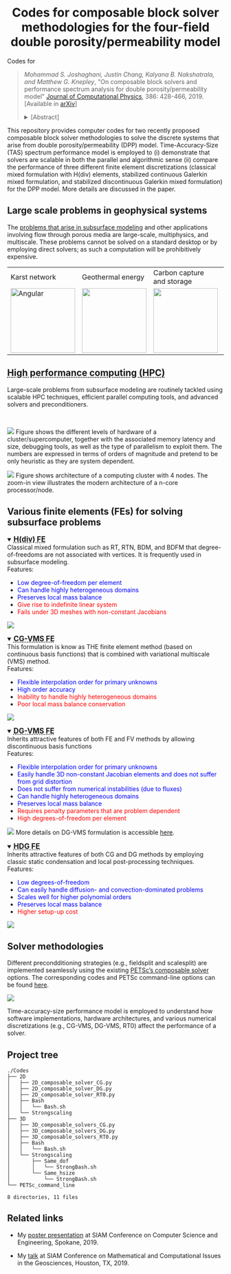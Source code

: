 <center> <h1> Codes for composable block solver methodologies for the four-field double porosity/permeability model </h1> </center>

Codes for 
><i>Mohammad S. Joshaghani, Justin Chang, Kalyana B. Nakshatrala, and Matthew G. Knepley</i>, "On composable block solvers and performance spectrum analysis for double porosity/permeability model" [Journal of Computational Physics](https://www.sciencedirect.com/science/article/pii/S0021999119301378), 386: 428-466, 2019. [Available in [arXiv](https://arxiv.org/abs/1808.08328)]
>
><details><summary>[Abstract]</summary>
><p> 
>The objective of this paper is twofold. First, we propose two composable block solver methodologies to solve the discrete systems that arise from finite element discretizations of the double porosity/permeability (DPP) model. The DPP model, which is a four-field mathematical model, describes the flow of a single-phase incompressible fluid in a porous medium with two distinct pore-networks and with a possibility of mass transfer between them. Using the composable solvers feature available in PETSc and the finite element libraries available under the Firedrake Project, we illustrate two different ways by which one can effectively precondition these large systems of equations. Second, we employ the recently developed performance model called the Time-Accuracy-Size (TAS) spectrum to demonstrate that the proposed composable block solvers are scalable in both the parallel and algorithmic sense. Moreover, we utilize this spectrum analysis to compare the performance of three different finite element discretizations (classical mixed formulation with H(div) elements, stabilized continuous Galerkin mixed formulation, and stabilized discontinuous Galerkin mixed formulation) for the DPP model. Our performance spectrum analysis demonstrates that the composable block solvers are fine choices for any of these three finite element discretizations. Sample computer codes are provided to illustrate how one can easily implement the proposed block solver methodologies through PETSc command line options. 
></p>
></details>

This repository provides computer codes for two recently proposed composable block solver methodologies to solve the discrete systems that arise from double porosity/permeability (DPP) model. 
Time-Accuracy-Size (TAS) spectrum performance model is employed to (i) demonstrate that solvers are scalable in both the parallel and algorithmic sense (ii) compare the performance of three different finite element discretizations (classical mixed formulation with H(div) elements, stabilized continuous Galerkin mixed formulation, and stabilized discontinuous Galerkin mixed formulation) for the DPP model. More details are discussed in the paper.

<h2> Large scale problems in geophysical systems </h2>
The <a href="#large_images"> problems that arise in subsurface modeling</a> and other applications involving flow through porous media are large-scale, multiphysics, and multiscale. These problems cannot be solved on a standard desktop or by employing direct solvers; as such a computation will be prohibitively expensive. 
</br>

<table class="tab">
<tr>
 <td>Karst network</td> 
 <td> Geothermal energy</td> 
 <td>Carbon capture and storage</td> 
 <td>Hydrocarbon recovery</td> 
 <td>Contaminant hydrology</td> 
 <td>Fuel cell</td> 
</tr>
<tr>
  <td> <img src="Figures/Large_scale/Karst network.jpg" width="150" title="Angular" /></td>
  <td> <img src="Figures/Large_scale/Geothermal_energies.jpg" width="150" />          </td>
  <td> <img src="Figures/Large_scale/C02_Sequestration.png" width="150" />            </td>
  <td> <img src="Figures/Large_scale/EOR2.png" width="150" />                         </td>
  <td> <img src="Figures/Large_scale/Contaminant_hydrology2.png" width="150" />       </td>
  <td> <img src="Figures/Large_scale/Li_ion_final.svg" width="150" />                 </td>
</tr>
</table>


<!-- <style> -->
<!-- .tab {border-collapse:collapse;} -->
<!-- .tab .first {border-bottom:1px solid #EEE;} -->
<!-- .tab .second {border-top:1px solid #CCC;box-shadow: inset 0 1px 0 #CCC;}​ -->
<!-- </style> -->

<!-- <div class="row" id="large_images"> -->
<!--   <div class="column"> -->
<!--   <center> Karst network </center> -->
<!--     <img src="Figures/Large_scale/Karst network.jpg" alt="Karst network" style="width:100%"> -->
<!--   </div> -->
<!--   <div class="column"> -->
<!--   <center> Geothermal energy</center> -->
<!--     <img src="Figures/Large_scale/Geothermal_energies.jpg" alt="Geothermal energies" style="width:100%"> -->
<!--   </div> -->
<!--   <div class="column"> -->
<!--   <center>Carbon capture and storage</center> -->
<!--     <img src="Figures/Large_scale/C02_Sequestration.png" alt="Carbon capture and storage" style="width:100%"> -->
<!--   </div> -->
<!-- </div> -->
<!-- <div class="row"> -->
<!--   <div class="column"> -->
<!--   <center>Hydrocarbon recovery</center> -->
<!--     <img src="Figures/Large_scale/EOR2.png" alt="Hydrocarbon recovery" style="width:100%"> -->
<!--   </div> -->
<!--   <div class="column"> -->
<!--   <center>contaminant hydrology</center> -->
<!--     <img src="Figures/Large_scale/Contaminant_hydrology2.png" alt="contaminant hydrology" style="width:100%"> -->
<!--   </div> -->
<!--   <div class="column"> -->
<!--   <center>Fuel cell</center> -->
<!--     <img src="Figures/Large_scale/Li_ion_final.svg" alt="Fuel cell" style="width:100%"> -->
<!--   </div> -->
<!-- </div> -->

## <abbr title='Understanding how to optimally utilize the computational and memory resources on modern hardware architecture is vital to achieving High Performance Computing'> High performance computing (HPC)</abbr>
Large-scale problems from subsurface modeling are routinely tackled using 
 scalable HPC techniques, efficient parallel computing tools, and advanced solvers and preconditioners.

<br>

![](./Figures/Large_scale/HPC-diagram.svg)
Figure shows the different levels of hardware of a cluster/supercomputer, together with the associated memory latency and size, debugging tools, as well as the type of parallelism to exploit them. The numbers are expressed in terms of orders of magnitude and pretend to be only heuristic as they are system dependent.


![](./Figures/Large_scale/Graph.svg)
Figure shows architecture of a computing cluster with 4 nodes. The zoom-in view illustrates the modern architecture of a n-core processor/node.
## Various finite elements (FEs) for solving subsurface problems
<details open><summary> <big> <abbr title='Classes of H(div) finite element discretization such as RT, RTN, BDM, BDFM'><b>H(div) FE</b></abbr></big>
</summary>
Classical mixed formulation such as RT, RTN, BDM, and BDFM that degree-of-freedoms are not associated with vertices.
It is frequently used in subsurface modeling. <br>
Features:
<ul>
<li>
<font color=blue> Low degree-of-freedom per element </font>
</li>
<li>
<font color=blue>Can handle highly heterogeneous domains</font>
</li>
<li>
<font color=blue>Preserves local mass balance</font>
</li>
<li>
<font color=red>Give rise to indefinite linear system</font>
</li>
<li>
<font color=red>Fails under 3D meshes with non-constant Jacobians</font>
</li>
</ul>

![](./Figures/Hdiv.svg)
</details>

<details open><summary> <big> <abbr title='Stabilized mixed continuous Galerkin formulation (CG-VMS)'><b>CG-VMS FE</b></abbr></big>
</summary>
This formulation is know as THE finite element method (based on continuous basis functions) that is combined with 
variational multiscale (VMS) method.<br>
Features:
<ul>
<li>
<font color=blue>Flexible interpolation order for primary unknowns</font>
</li>
<li>
<font color=blue>High order accuracy</font>
</li>
<li>
<font color=red>Inability to handle highly heterogeneous domains</font>
</li>
<li>
<font color=red>Poor local mass balance conservation</font>
</li>
</ul>

![](./Figures/CG-VMS.svg)
</details>
<details open><summary> <big> <abbr title='Stabilized mixed discontinuous Galerkin formulation (DG-VMS)'><b>DG-VMS FE</b></abbr></big>
</summary>
Inherits attractive features of both FE and FV methods by allowing discontinuous basis functions <br>
Features:
<ul>
<li>
<font color=blue>Flexible interpolation order for primary unknowns </font>
</li>
<li>
<font color=blue>Easily handle 3D non-constant Jacobian elements and does not suffer from grid distortion</font>
</li>
<li>
<font color=blue>Does not suffer from numerical instabilities (due to fluxes)</font>
</li>
<li>
<font color=blue>Can handle highly heterogeneous domains</font>
</li>
<li>
<font color=blue>Preserves local mass balance</font>
</li>
<li>
<font color=red>Requires penalty parameters that are problem dependent</font>
</li>
<li>
<font color=red>High degrees-of-freedom per element</font>
</li>
</ul>

![](./Figures/DG-VMS.svg)
More details on DG-VMS formulation is accessible [here](https://github.com/msarrafj/Double_Porosity_Permeability/blob/9ed50997cfc32b7bc0659cfdc0a461eeb27b965d/README.md).
</details>
<details open><summary> <big> <abbr title='Hybridizable discontinuous Galerkin formulation (HDG)'><b>HDG FE</b></abbr></big>
</summary>
Inherits attractive features of both CG and DG methods by employing classic static condensation and local post-processing techniques. <br>
Features:
<ul>
<li>
<font color=blue>Low degrees-of-freedom</font>
</li>
<li>
<font color=blue>Can easily handle diffusion- and convection-dominated problems</font>
</li>
<li>
<font color=blue>Scales well for higher polynomial orders</font>
</li>
<li>
<font color=blue>Preserves local mass balance</font>
</li>
<li>
<font color=red>Higher setup-up cost</font>
</li>
</ul>

![](./Figures/HDG_schematic.svg)
</details>

## Solver methodologies
Different precondditioning strategies (e.g., fieldsplit and scalesplit) are implemented seamlessly using the existing [PETSc’s composable solver](https://www.mcs.anl.gov/petsc/documentation/linearsolvertable.html) options. The corresponding codes and PETSc command-line options can be found [here](./Codes/).


![](./Figures/Performance.svg)

Time-accuracy-size performance model is employed to understand how software implementations, hardware architectures, and
various numerical discretizations (e.g., CG-VMS, DG-VMS, RT0) affect the performance of a solver.

## Project tree
```
./Codes
├── 2D
│   ├── 2D_composable_solver_CG.py
│   ├── 2D_composable_solver_DG.py
│   ├── 2D_composable_solver_RT0.py
│   ├── Bash
│   │   └── Bash.sh
│   └── Strongscaling
├── 3D
│   ├── 3D_composable_solvers_CG.py
│   ├── 3D_composable_solvers_DG.py
│   ├── 3D_composable_solvers_RT0.py
│   ├── Bash
│   │   └── Bash.sh
│   └── Strongscaling
│       ├── Same_dof
│       │   └── StrongBash.sh
│       └── Same_hsize
│           └── StrongBash.sh
└── PETSc_command_line

8 directories, 11 files
```


## Related links
<ul>
<li>

My [poster presentation](./Figures/Poster_for_SIAM_CSE19.pdf) at SIAM Conference on Computer Science and Engineering, Spokane, 2019. 
</li>
<li>

My [talk](https://www.pathlms.com/siam/courses/11267/sections/14637/video_presentations/128789) at SIAM Conference on Mathematical and Computational Issues in the Geosciences, Houston, TX, 2019.
</li>
</ul>

